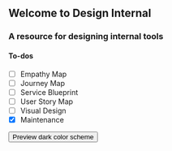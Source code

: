 ## Welcome to Design Internal
### A resource for designing internal tools

#### To-dos
- [ ] Empathy Map
- [ ] Journey Map
- [ ] Service Blueprint
- [ ] User Story Map
- [ ] Visual Design
- [x] Maintenance

<button class="btn js-toggle-dark-mode">Preview dark color scheme</button>

<script type="text/javascript" src="{{ "/assets/js/dark-mode-preview.js" | absolute_url }}"></script>